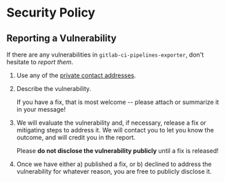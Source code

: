 # Security Policy

## Reporting a Vulnerability

If there are any vulnerabilities in `gitlab-ci-pipelines-exporter`, don't hesitate to _report them_.

1. Use any of the [private contact addresses](https://github.com/radiofrance/gitlab-ci-pipelines-exporter#support).
2. Describe the vulnerability.

   If you have a fix, that is most welcome -- please attach or summarize it in your message!

3. We will evaluate the vulnerability and, if necessary, release a fix or mitigating steps to address it. We will contact you to let you know the outcome, and will credit you in the report.

   Please **do not disclose the vulnerability publicly** until a fix is released!

4. Once we have either a) published a fix, or b) declined to address the vulnerability for whatever reason, you are free to publicly disclose it.
